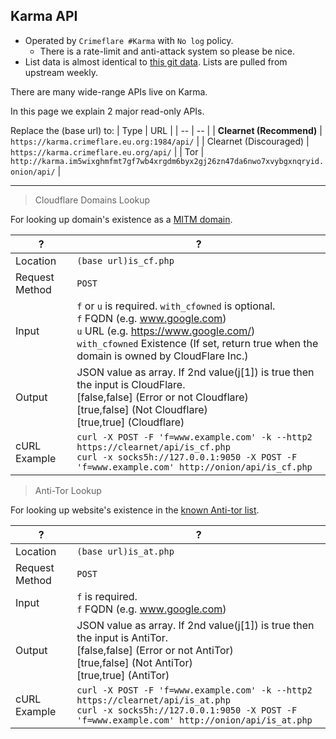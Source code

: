 ## Karma API

- Operated by `Crimeflare #Karma` with `No log` policy.
  - There is a rate-limit and anti-attack system so please be nice.
- List data is almost identical to [this git data](http://crimeflare.eu.org). Lists are pulled from upstream weekly.

There are many wide-range APIs live on Karma.

In this page we explain 2 major read-only APIs.


Replace the (base url) to:
| Type | URL |
| -- | -- |
| **Clearnet (Recommend)** | `https://karma.crimeflare.eu.org:1984/api/` |
| Clearnet (Discouraged) | `https://karma.crimeflare.eu.org/api/` |
| Tor | `http://karma.im5wixghmfmt7gf7wb4xrgdm6byx2gj26zn47da6nwo7xvybgxnqryid.onion/api/` |

-----

> Cloudflare Domains Lookup

For looking up domain's existence as a [MITM domain](cloudflare_users/domains/README.md).

| ? | ? |
| -- | -- |
| Location | `(base url)is_cf.php` |
| Request Method | `POST` |
| Input | `f` or `u` is required. `with_cfowned` is optional.<br>`f` FQDN (e.g. www.google.com)<br>`u` URL (e.g. https://www.google.com/)<br>`with_cfowned` Existence (If set, return true when the domain is owned by CloudFlare Inc.) |
| Output | JSON value as array. If 2nd value(j[1]) is true then the input is CloudFlare.<br>[false,false] (Error or not Cloudflare)<br>[true,false] (Not Cloudflare)<br>[true,true] (Cloudflare) |
| cURL Example | `curl -X POST -F 'f=www.example.com' -k --http2 https://clearnet/api/is_cf.php`<br>`curl -x socks5h://127.0.0.1:9050 -X POST -F 'f=www.example.com' http://onion/api/is_cf.php` |


> Anti-Tor Lookup

For looking up website's existence in the [known Anti-tor list](anti-tor_users/domains/README.md).

| ? | ? |
| -- | -- |
| Location | `(base url)is_at.php` |
| Request Method | `POST` |
| Input | `f` is required.<br>`f` FQDN (e.g. www.google.com) |
| Output | JSON value as array. If 2nd value(j[1]) is true then the input is AntiTor.<br>[false,false] (Error or not AntiTor)<br>[true,false] (Not AntiTor)<br>[true,true] (AntiTor) |
| cURL Example | `curl -X POST -F 'f=www.example.com' -k --http2 https://clearnet/api/is_at.php`<br>`curl -x socks5h://127.0.0.1:9050 -X POST -F 'f=www.example.com' http://onion/api/is_at.php` |
